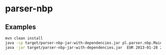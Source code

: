 # parser-nbp

## Examples

````bash
mvn clean install
java -cp target/parser-nbp-jar-with-dependencies.jar pl.parser.nbp.MainClass EUR 2013-01-28 2013-01-31
java -jar target/parser-nbp-jar-with-dependencies.jar  EUR 2013-01-28 2013-01-31
````

